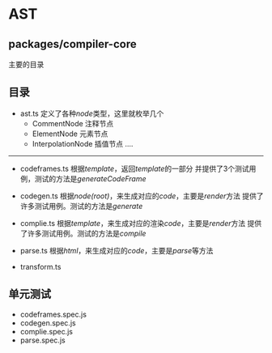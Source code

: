 
# AST

## packages/compiler-core
主要的目录

## 目录


- ast.ts
定义了各种*node*类型，这里就枚举几个
  - CommentNode 注释节点
  - ElementNode 元素节点
  - InterpolationNode 插值节点
  ....

-------------------

- codeframes.ts
根据*template*，返回*template*的一部分
并提供了3个测试用例，测试的方法是*generateCodeFrame*

- codegen.ts
根据*node(root)*，来生成对应的*code*，主要是*render*方法
提供了许多测试用例。测试的方法是*generate*

- complie.ts
根据*template*，来生成对应的渲染*code*，主要是*render*方法
提供了许多测试用例。测试的方法是*compile*

- parse.ts
根据*html*，来生成对应的*code*，主要是*parse*等方法

- transform.ts


## 单元测试
- codeframes.spec.js
- codegen.spec.js
- complie.spec.js
- parse.spec.js





